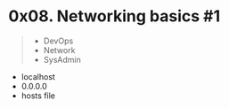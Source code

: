 # 0x08. Networking basics #1
> - DevOps
> - Network
> - SysAdmin

- localhost
- 0.0.0.0
- hosts file
